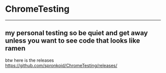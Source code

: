 # ChromeTesting
-------------------------------
my personal testing so be quiet and get away unless you want to see code that looks like ramen
------------------------------
btw here is the releases https://github.com/spronkoid/ChromeTesting/releases/
